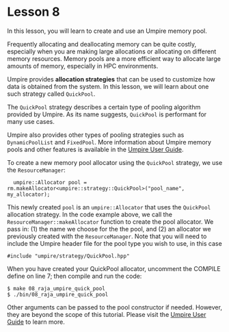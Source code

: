 # Lesson 8

In this lesson, you will learn to create and use an Umpire  memory pool.

Frequently allocating and deallocating memory can be quite costly, especially
when you are making large allocations or allocating on different memory
resources. Memory pools are a more efficient way to allocate large amounts of
memory, especially in HPC environments.

Umpire provides **allocation strategies** that can be used to customize how
data is obtained from the system. In this lesson, we will learn about one such
strategy called `QuickPool`. 

The `QuickPool` strategy describes a certain type of pooling algorithm provided 
by Umpire. As its name suggests, `QuickPool` is performant for many use cases. 

Umpire also provides other types of pooling strategies such as `DynamicPoolList`
and `FixedPool`. More information about Umpire memory pools and other features
is available in the [Umpire User Guide](https://umpire.readthedocs.io/en/develop/index.html).

To create a new memory pool allocator using the `QuickPool` strategy, we use
the `ResourceManager`:
```
  umpire::Allocator pool = rm.makeAllocator<umpire::strategy::QuickPool>("pool_name", my_allocator);
```

This newly created `pool` is an `umpire::Allocator` that uses the `QuickPool`
allocation strategy. In the code example above, we call the
`ResourceManager::makeAllocator` function to create the pool allocator. We
pass in: (1) the name we choose for the the pool, and (2) an allocator we
previously created with the `ResourceManager`. Note that you will need to
include the Umpire header file for the pool type you wish to use, in this case
```
#include "umpire/strategy/QuickPool.hpp"
```

When you have created your QuickPool allocator, uncomment the COMPILE define on line 7;
then compile and run the code:
```
$ make 08_raja_umpire_quick_pool
$ ./bin/08_raja_umpire_quick_pool
```

Other arguments can be passed to the pool constructor if needed. However, they
are beyond the scope of this tutorial. Please visit the [Umpire User Guide](https://umpire.readthedocs.io/en/develop/index.html) to learn more. 

